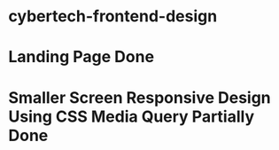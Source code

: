 # cybertech-frontend-design
# Landing Page Done
# Smaller Screen Responsive Design Using CSS Media Query Partially Done
